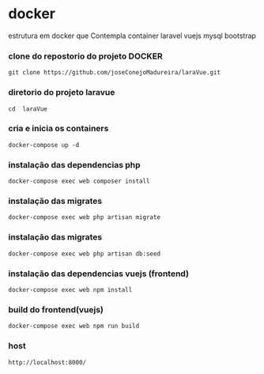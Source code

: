 # docker 
estrutura em docker que Contempla container 
laravel 
vuejs 
mysql 
bootstrap
### clone do repostorio do projeto DOCKER 
```
git clone https://github.com/joseConejoMadureira/laraVue.git
```

### diretorio  do projeto laravue
```
cd  laraVue
```

### cria e inicia os containers 
```
docker-compose up -d
```
### instalação das dependencias php 
```
docker-compose exec web composer install
```
### instalação das migrates 
```
docker-compose exec web php artisan migrate
```
### instalação das migrates 
```
docker-compose exec web php artisan db:seed
```
### instalação das dependencias vuejs (frontend) 
```
docker-compose exec web npm install
```

### build do frontend(vuejs) 
```
docker-compose exec web npm run build
```
### host 
```
http://localhost:8000/
```


